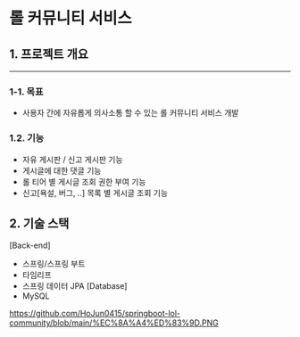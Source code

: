 # 롤 커뮤니티 서비스 
## 1. 프로젝트 개요
***************************************
### 1-1. 목표
+ 사용자 간에 자유롭게 의사소통 할 수 있는 롤 커뮤니티 서비스 개발

### 1.2. 기능
+ 자유 게시판 / 신고 게시판 기능
+ 게시글에 대한 댓글 기능
+ 롤 티어 별 게시글 조회 권한 부여 기능
+ 신고[욕설, 버그, ..] 목록 별 게시글 조회 기능

## 2. 기술 스택
[Back-end]
+ 스프링/스프링 부트
+ 타임리프
+ 스프링 데이터 JPA
[Database]
+ MySQL

https://github.com/HoJun0415/springboot-lol-community/blob/main/%EC%8A%A4%ED%83%9D.PNG


